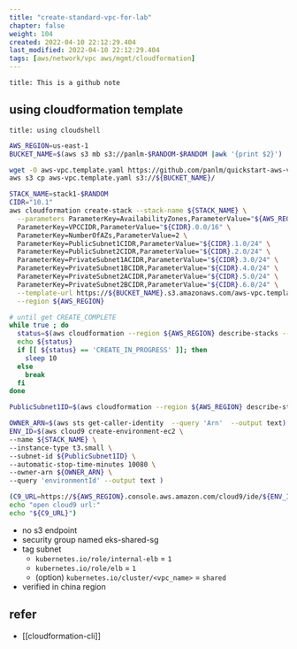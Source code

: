 ```yaml
---
title: "create-standard-vpc-for-lab"
chapter: false
weight: 104
created: 2022-04-10 22:12:29.404
last_modified: 2022-04-10 22:12:29.404
tags: [aws/network/vpc aws/mgmt/cloudformation] 
---
```

```ad-attention
title: This is a github note

```

## using cloudformation template 

```ad-note
title: using cloudshell

```

```sh
AWS_REGION=us-east-1
BUCKET_NAME=$(aws s3 mb s3://panlm-$RANDOM-$RANDOM |awk '{print $2}')

wget -O aws-vpc.template.yaml https://github.com/panlm/quickstart-aws-vpc/raw/main/templates/aws-vpc.template.yaml
aws s3 cp aws-vpc.template.yaml s3://${BUCKET_NAME}/

STACK_NAME=stack1-$RANDOM
CIDR="10.1"
aws cloudformation create-stack --stack-name ${STACK_NAME} \
  --parameters ParameterKey=AvailabilityZones,ParameterValue="${AWS_REGION}a\,${AWS_REGION}b" \
  ParameterKey=VPCCIDR,ParameterValue="${CIDR}.0.0/16" \
  ParameterKey=NumberOfAZs,ParameterValue=2 \
  ParameterKey=PublicSubnet1CIDR,ParameterValue="${CIDR}.1.0/24" \
  ParameterKey=PublicSubnet2CIDR,ParameterValue="${CIDR}.2.0/24" \
  ParameterKey=PrivateSubnet1ACIDR,ParameterValue="${CIDR}.3.0/24" \
  ParameterKey=PrivateSubnet1BCIDR,ParameterValue="${CIDR}.4.0/24" \
  ParameterKey=PrivateSubnet2ACIDR,ParameterValue="${CIDR}.5.0/24" \
  ParameterKey=PrivateSubnet2BCIDR,ParameterValue="${CIDR}.6.0/24" \
  --template-url https://${BUCKET_NAME}.s3.amazonaws.com/aws-vpc.template.yaml \
  --region ${AWS_REGION}

# until get CREATE_COMPLETE
while true ; do
  status=$(aws cloudformation --region ${AWS_REGION} describe-stacks --stack-name ${STACK_NAME} --query 'Stacks[0].StackStatus' --output text)
  echo ${status}
  if [[ ${status} == 'CREATE_IN_PROGRESS' ]]; then
    sleep 10
  else
    break
  fi
done

PublicSubnet1ID=$(aws cloudformation --region ${AWS_REGION} describe-stacks --stack-name ${STACK_NAME} --query 'Stacks[0].Outputs[?OutputKey==`PublicSubnet1ID`].OutputValue' --output text)

OWNER_ARN=$(aws sts get-caller-identity  --query 'Arn'  --output text)
ENV_ID=$(aws cloud9 create-environment-ec2 \
--name ${STACK_NAME} \
--instance-type t3.small \
--subnet-id ${PublicSubnet1ID} \
--automatic-stop-time-minutes 10080 \
--owner-arn ${OWNER_ARN} \
--query 'environmentId' --output text )

(C9_URL=https://${AWS_REGION}.console.aws.amazon.com/cloud9/ide/${ENV_ID}
echo "open cloud9 url:"
echo "${C9_URL}")

```

- no s3 endpoint
- security group named eks-shared-sg
- tag subnet 
    - `kubernetes.io/role/internal-elb` = `1`
    - `kubernetes.io/role/elb` = `1`
    - (option) `kubernetes.io/cluster/<vpc_name>` = `shared`
- verified in china region

## refer
- [[cloudformation-cli]]



